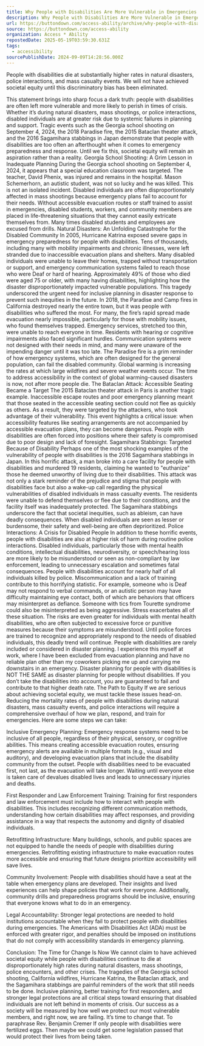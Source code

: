 ```yaml
---
title: Why People with Disabilities Are More Vulnerable in Emergencies and How We Can Achieve Societal Equity
description: Why People with Disabilities Are More Vulnerable in Emergencies and How We Can Achieve Societal Equity
url: https://buttondown.com/access-ability/archive/why-people-with-disabilities-are-more-vulnerable/
source: https://buttondown.com/access-ability
organization: Access * Ability
repostedDate: 2025-05-19T03:59:30.631Z
tags:
  - accessibility
sourcePublishDate: 2024-09-09T14:28:56.000Z
---
```


People with disabilities die at substantially
higher rates in natural disasters, police interactions,
and mass casualty events.
We will not have achieved societal equity until this
discriminatory bias has been eliminated.

This statement brings into sharp focus a dark truth: people with disabilities are often left more vulnerable and more likely to perish in times of crisis. Whether it’s during natural disasters, mass shootings, or police interactions, disabled individuals are at greater risk due to systemic failures in planning and support.
Tragic events such as the Georgia school shooting on September 4, 2024, the 2018 Paradise fire, the 2015 Bataclan theater attack, and the 2016 Sagamihara stabbings in Japan demonstrate that people with disabilities are too often an afterthought when it comes to emergency preparedness and response. Until we fix this, societal equity will remain an aspiration rather than a reality.
Georgia School Shooting: A Grim Lesson in Inadequate Planning
During the Georgia school shooting on September 4, 2024, it appears that a special education classroom was targeted. The teacher, David Phenix, was injured and remains in the hospital. Mason Schemerhorn, an autistic student, was not so lucky and he was killed.
This is not an isolated incident. Disabled individuals are often disproportionately affected in mass shootings because emergency plans fail to account for their needs. Without accessible evacuation routes or staff trained to assist in emergencies, disabled students, workers, and community members are placed in life-threatening situations that they cannot easily extricate themselves from. Many times disabled students and employees are excused from drills.
Natural Disasters: An Unfolding Catastrophe for the Disabled Community
In 2005, Hurricane Katrina exposed severe gaps in emergency preparedness for people with disabilities. Tens of thousands, including many with mobility impairments and chronic illnesses, were left stranded due to inaccessible evacuation plans and shelters. Many disabled individuals were unable to leave their homes, trapped without transportation or support, and emergency communication systems failed to reach those who were Deaf or hard of hearing. Approximately 49% of those who died were aged 75 or older, with many having disabilities, highlighting how the disaster disproportionately impacted vulnerable populations. This tragedy underscored the urgent need for inclusive planning in disaster response to prevent such inequities in the future.
In 2018, the Paradise and Camp fires in California destroyed nearly the entire town, but it was people with disabilities who suffered the most. For many, the fire’s rapid spread made evacuation nearly impossible, particularly for those with mobility issues, who found themselves trapped. Emergency services, stretched too thin, were unable to reach everyone in time.
Residents with hearing or cognitive impairments also faced significant hurdles. Communication systems were not designed with their needs in mind, and many were unaware of the impending danger until it was too late. The Paradise fire is a grim reminder of how emergency systems, which are often designed for the general population, can fail the disabled community.
Global warming is increasing the rates at which large wildfires and severe weather events occur. The time to address accessibility in the context of global warming-caused disasters is now, not after more people die.
The Bataclan Attack: Accessible Seating Became a Target
The 2015 Bataclan theater attack in Paris is another tragic example. Inaccessible escape routes and poor emergency planning meant that those seated in the accessible seating section could not flee as quickly as others. As a result, they were targeted by the attackers, who took advantage of their vulnerability.
This event highlights a critical issue: when accessibility features like seating arrangements are not accompanied by accessible evacuation plans, they can become dangerous. People with disabilities are often forced into positions where their safety is compromised due to poor design and lack of foresight.
Sagamihara Stabbings: Targeted Because of Disability
Perhaps one of the most shocking examples of the vulnerability of people with disabilities is the 2016 Sagamihara stabbings in Japan. In this horrific attack, a man broke into a care facility for people with disabilities and murdered 19 residents, claiming he wanted to "euthanize" those he deemed unworthy of living due to their disabilities.
This attack was not only a stark reminder of the prejudice and stigma that people with disabilities face but also a wake-up call regarding the physical vulnerabilities of disabled individuals in mass casualty events. The residents were unable to defend themselves or flee due to their conditions, and the facility itself was inadequately protected.
The Sagamihara stabbings underscore the fact that societal inequities, such as ableism, can have deadly consequences. When disabled individuals are seen as lesser or burdensome, their safety and well-being are often deprioritized.
Police Interactions: A Crisis for Disabled People
In addition to these horrific events, people with disabilities are also at higher risk of harm during routine police interactions. Disabled individuals, particularly those with mental health conditions, intellectual disabilities, neurodiversity, or speech/hearing loss are more likely to be misunderstood or seen as non-compliant by law enforcement, leading to unnecessary escalation and sometimes fatal consequences.
People with disabilities account for nearly half of all individuals killed by police. Miscommunication and a lack of training contribute to this horrifying statistic. For example, someone who is Deaf may not respond to verbal commands, or an autistic person may have difficulty maintaining eye contact, both of which are behaviors that officers may misinterpret as defiance. Someone with tics from Tourette syndrome could also be misinterpreted as being aggressive. Stress exacerbates all of these situation.
The risks are even greater for individuals with mental health disabilities, who are often subjected to excessive force or punitive measures because their symptoms are misunderstood. Until police forces are trained to recognize and appropriately respond to the needs of disabled individuals, this deadly trend will continue.
People with disabilities are rarely included or considered in disaster planning.
I experience this myself at work, where I have been excluded from evacuation planning and have no reliable plan other than my coworkers picking me up and carrying me downstairs in an emergency. Disaster planning for people with disabilities is NOT THE SAME as disaster planning for people without disabilities. If you don’t take the disabilities into account, you are guaranteed to fail and contribute to that higher death rate.
The Path to Equity
If we are serious about achieving societal equity, we must tackle these issues head-on. Reducing the mortality rates of people with disabilities during natural disasters, mass casualty events, and police interactions will require a comprehensive overhaul of how we plan, respond, and train for emergencies. Here are some steps we can take:

Inclusive Emergency Planning: Emergency response systems need to be inclusive of all people, regardless of their physical, sensory, or cognitive abilities. This means creating accessible evacuation routes, ensuring emergency alerts are available in multiple formats (e.g., visual and auditory), and developing evacuation plans that include the disability community from the outset. People with disabilities need to be evacuated first, not last, as the evacuation will take longer. Waiting until everyone else is taken care of devalues disabled lives and leads to unnecessary injuries and deaths.

First Responder and Law Enforcement Training: Training for first responders and law enforcement must include how to interact with people with disabilities. This includes recognizing different communication methods, understanding how certain disabilities may affect responses, and providing assistance in a way that respects the autonomy and dignity of disabled individuals.

Retrofitting Infrastructure: Many buildings, schools, and public spaces are not equipped to handle the needs of people with disabilities during emergencies. Retrofitting existing infrastructure to make evacuation routes more accessible and ensuring that future designs prioritize accessibility will save lives.

Community Involvement: People with disabilities should have a seat at the table when emergency plans are developed. Their insights and lived experiences can help shape policies that work for everyone. Additionally, community drills and preparedness programs should be inclusive, ensuring that everyone knows what to do in an emergency.

Legal Accountability: Stronger legal protections are needed to hold institutions accountable when they fail to protect people with disabilities during emergencies. The Americans with Disabilities Act (ADA) must be enforced with greater rigor, and penalties should be imposed on institutions that do not comply with accessibility standards in emergency planning.

Conclusion: The Time for Change Is Now
We cannot claim to have achieved societal equity while people with disabilities continue to die at disproportionately high rates during natural disasters, mass shootings, police encounters, and other crises. The tragedies of the Georgia school shooting, California wildfires, Hurricane Katrina, the Bataclan attack, and the Sagamihara stabbings are painful reminders of the work that still needs to be done.
Inclusive planning, better training for first responders, and stronger legal protections are all critical steps toward ensuring that disabled individuals are not left behind in moments of crisis. Our success as a society will be measured by how well we protect our most vulnerable members, and right now, we are failing. It’s time to change that.
To paraphrase Rev. Benjamin Cremer
If only people with disabilities were fertilized eggs.
Then maybe we could get some legislation passed that would
protect their lives from being taken.